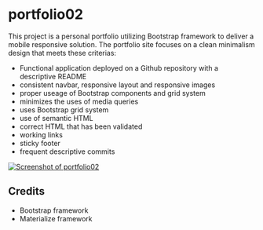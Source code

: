 # portfolio02

This project is a personal portfolio utilizing Bootstrap framework to deliver a mobile responsive solution.  The portfolio site focuses on a clean minimalism design that meets these criterias:
- Functional application deployed on a Github repository with a descriptive README
- consistent navbar, responsive layout and responsive images
- proper useage of Bootstrap components and grid system
- minimizes the uses of media queries
- uses Bootstrap grid system
- use of semantic HTML
- correct HTML that has been validated
- working links
- sticky footer
- frequent descriptive commits

<a href=""><img src="https://i.imgur.com/6AdOHGt.png" alt="Screenshot of portfolio02" /></a>

## Credits

- Bootstrap framework
- Materialize framework
